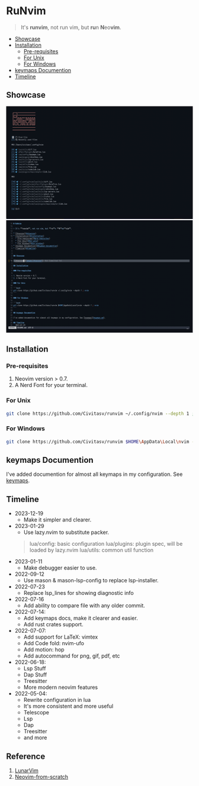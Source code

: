 # RuNvim

> It's **runvim**, not run vim, but **ru**n **N**eo**vim**.

* [Showcase](#showcase)
* [Installation](#installation)
  * [Pre-requisites](#pre-requisites)
  * [For Unix](#for-unix)
  * [For Windows](#for-windows)
* [keymaps Documention](#keymaps-documention)
* [Timeline](#timeline)


## Showcase

![showcase1](images/showcase1.png)
![showcase2](images/showcase2.png)

## Installation

### Pre-requisites

1. Neovim version > 0.7.
2. A Nerd Font for your terminal.

### For Unix

```bash
git clone https://github.com/Civitasv/runvim ~/.config/nvim --depth 1 ; nvim
```

### For Windows

```bash
git clone https://github.com/Civitasv/runvim $HOME\AppData\Local\nvim --depth 1 ; nvim
```

## keymaps Documention

I've added documention for almost all keymaps in my configuration. See [keymaps](keymaps.md).

## Timeline
- 2023-12-19
  - Make it simpler and clearer.
- 2023-01-29
  - Use lazy.nvim to substitute packer.
  > lua/config: basic configuration
  > lua/plugins: plugin spec, will be loaded by lazy.nvim
  > lua/utils: common util function
- 2023-01-11
  - Make debugger easier to use.
- 2022-09-12
  - Use mason & mason-lsp-config to replace lsp-installer.
- 2022-07-23
  - Replace lsp\_lines for showing diagnostic info
- 2022-07-16
  - Add ability to compare file with any older commit.
- 2022-07-14:
  - Add keymaps docs, make it clearer and easier.
  - Add rust crates support.
- 2022-07-07:
  - Add support for LaTeX: vimtex
  - Add Code fold: nvim-ufo
  - Add motion: hop
  - Add autocommand for png, gif, pdf, etc
- 2022-06-18:
  - Lsp Stuff
  - Dap Stuff
  - Treesitter
  - More modern neovim features
- 2022-05-04:
  - Rewrite configuration in lua
  - It's more consistent and more useful
  - Telescope
  - Lsp
  - Dap
  - Treesitter
  - and more

## Reference

1. [LunarVim](https://github.com/LunarVim/LunarVim)
2. [Neovim-from-scratch](https://github.com/LunarVim/Neovim-from-scratch)
